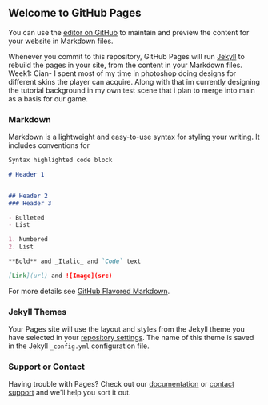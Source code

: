 ## Welcome to GitHub Pages

You can use the [editor on GitHub](https://github.com/s00187820/ThePinballAdventures.github.io/edit/gh-pages/index.md) to maintain and preview the content for your website in Markdown files.

Whenever you commit to this repository, GitHub Pages will run [Jekyll](https://jekyllrb.com/) to rebuild the pages in your site, from the content in your Markdown files.
Week1: Cian- I spent most of my time in photoshop doing designs for different skins the player can acquire. Along with that im currently designing the tutorial background in my own test scene that i plan to merge into main as a basis for our game.

### Markdown

Markdown is a lightweight and easy-to-use syntax for styling your writing. It includes conventions for

```markdown
Syntax highlighted code block

# Header 1


## Header 2
### Header 3

- Bulleted
- List

1. Numbered
2. List

**Bold** and _Italic_ and `Code` text

[Link](url) and ![Image](src)
```

For more details see [GitHub Flavored Markdown](https://guides.github.com/features/mastering-markdown/).

### Jekyll Themes

Your Pages site will use the layout and styles from the Jekyll theme you have selected in your [repository settings](https://github.com/s00187820/ThePinballAdventures.github.io/settings/pages). The name of this theme is saved in the Jekyll `_config.yml` configuration file.

### Support or Contact

Having trouble with Pages? Check out our [documentation](https://docs.github.com/categories/github-pages-basics/) or [contact support](https://support.github.com/contact) and we’ll help you sort it out.
